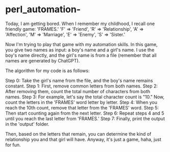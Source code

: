 # perl_automation-

Today, I am getting bored. When I remember my childhood, I recall one friendly game: 'FRAMES.'
'F' => 'Friend',
'R' => 'Relationship',
'A' => 'Affection',
'M' => 'Marriage',
'E' => 'Enemy',
'S' => 'Sister.'

Now I'm trying to play that game with my automation skills. In this game, you give two names as input: a boy's name and a girl's name. I use the boy's name directly, and the girl's name is from a file (remember that all names are generated by ChatGPT).

The algorithm for my code is as follows:

Step 0: Take the girl's name from the file, and the boy's name remains constant.
Step 1: First, remove common letters from both names.
Step 2: After removing them, count the total number of characters from both names.
Step 3: For example, let's say the total character count is "10." Now, count the letters in the 'FRAMES' word letter by letter.
Step 4: When you reach the 10th count, remove that letter from the 'FRAMES' word.
Step 5: Then start counting again from the next letter.
Step 6: Repeat steps 4 and 5 until you reach the last letter from 'FRAMES.'
Step 7: Finally, print the output in the 'output' folder.

Then, based on the letters that remain, you can determine the kind of relationship you and that girl will have. Anyway, it's just a game, haha, just for fun.
